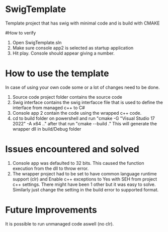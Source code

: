 # SwigTemplate
 Template project that has swig with minimal code and is build with CMAKE

#How to verify

1. Open SwigTemplate.sln
2. Make sure console app2 is selected as startup application
3. Hit play. Console should appear giving a number.

# How to use the template

In case of using your own code some or a lot of changes need to be done.
1. Source code project folder contains the source code
2. Swig interface contains the swig interfacce file that is used to define the interface from managed c++ to C#
3. Console app 2 contain the code using the wrapped c++ code.
4. cd to build folder on powershell and run "cmake -G "Visual Studio 17 2022" -A x64 .." after that run "cmake --build ."
This will generate the wrapper dll in build/Debug folder

# Issues encountered and solved
1. Console app was defaulted to 32 bits. This caused the function execution from the dll to throw error.
2. The wrapper project had to be set to have common language runtime support (clr) and Enable c++ exceptions to Yes with SEH from project c++ settings.
There might have been 1 other but it was easy to solve. Similarly just change the setting in the build error to supported format.

# Future Improvements
It is possible to run unmanaged code aswell (no clr).